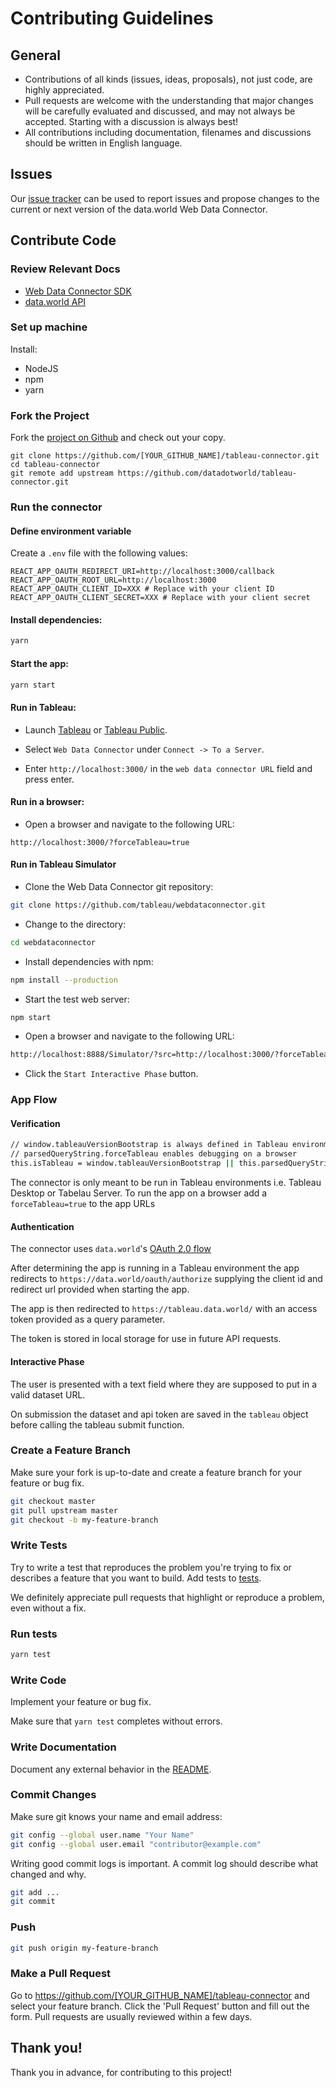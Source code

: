 # Contributing Guidelines

## General

* Contributions of all kinds (issues, ideas, proposals), not just code, are highly appreciated.
* Pull requests are welcome with the understanding that major changes will be carefully evaluated
and discussed, and may not always be accepted. Starting with a discussion is always best!
* All contributions including documentation, filenames and discussions should be written in English language.

## Issues

Our [issue tracker](https://github.com/datadotworld/tableau-connector/issues) can be used to report
issues and propose changes to the current or next version of the data.world Web Data Connector.

## Contribute Code

### Review Relevant Docs

* [Web Data Connector SDK](http://tableau.github.io/webdataconnector/)
* [data.world API](https://apidocs.data.world/)

### Set up machine

Install:

* NodeJS
* npm
* yarn

### Fork the Project

Fork the [project on Github](https://github.com/datadotworld/tableau-connector) and check out your copy.

```
git clone https://github.com/[YOUR_GITHUB_NAME]/tableau-connector.git
cd tableau-connector
git remote add upstream https://github.com/datadotworld/tableau-connector.git
```

### Run the connector

#### Define environment variable
Create a `.env` file with the following values:

```
REACT_APP_OAUTH_REDIRECT_URI=http://localhost:3000/callback
REACT_APP_OAUTH_ROOT_URL=http://localhost:3000
REACT_APP_OAUTH_CLIENT_ID=XXX # Replace with your client ID
REACT_APP_OAUTH_CLIENT_SECRET=XXX # Replace with your client secret
```

#### Install dependencies:

```bash
yarn
```

#### Start the app:

```bash
yarn start
```

#### Run in Tableau:

 * Launch [Tableau](https://www.tableau.com/) or [Tableau Public](https://public.tableau.com/en-us/s/).

 * Select `Web Data Connector` under `Connect -> To a Server`.

 * Enter `http://localhost:3000/` in the `web data connector URL` field and press enter.

#### Run in a browser:

 * Open a browser and navigate to the following URL:
```
http://localhost:3000/?forceTableau=true
```

#### Run in Tableau Simulator
 * Clone the Web Data Connector git repository:
```bash
git clone https://github.com/tableau/webdataconnector.git
```
 * Change to the directory:
```bash
cd webdataconnector
```
 * Install dependencies with npm:
```bash
npm install --production
```

 * Start the test web server:
```bash
npm start
```

 * Open a browser and navigate to the following URL:
```bash
http://localhost:8888/Simulator/?src=http://localhost:3000/?forceTableau=true
```

 * Click the `Start Interactive Phase` button.

### App Flow

#### Verification

```bash
// window.tableauVersionBootstrap is always defined in Tableau environments (desktop/server)
// parsedQueryString.forceTableau enables debugging on a browser
this.isTableau = window.tableauVersionBootstrap || this.parsedQueryString.forceTableau
```
The connector is only meant to be run in Tableau environments i.e. Tableau Desktop or Tabelau Server. To run the app on a browser add a `forceTableau=true` to the app URLs

#### Authentication

The connector uses `data.world`'s [OAuth 2.0 flow](https://apidocs.data.world/v0/data-world-for-developers/oauth#web-applications)

After determining the app is running in a Tableau environment the app redirects to `https://data.world/oauth/authorize` supplying the client id and redirect url provided when starting the app.


The app is then redirected to `https://tableau.data.world/` with an access token provided as a query parameter.

The token is stored in local storage for use in future API requests.

#### Interactive Phase

The user is presented with a text field where they are supposed to put in a valid dataset URL.

On submission the dataset and api token are saved in the `tableau` object before calling the tableau submit function.

### Create a Feature Branch

Make sure your fork is up-to-date and create a feature branch for your feature or bug fix.

```bash
git checkout master
git pull upstream master
git checkout -b my-feature-branch
```

### Write Tests

Try to write a test that reproduces the problem you're trying to fix or describes a feature that
you want to build. Add tests to [tests](tests).

We definitely appreciate pull requests that highlight or reproduce a problem, even without a fix.

### Run tests
```bash
yarn test
```

### Write Code

Implement your feature or bug fix.

Make sure that `yarn test` completes without errors.

### Write Documentation

Document any external behavior in the [README](README.md).

### Commit Changes

Make sure git knows your name and email address:

```bash
git config --global user.name "Your Name"
git config --global user.email "contributor@example.com"
```

Writing good commit logs is important. A commit log should describe what changed and why.

```bash
git add ...
git commit
```

### Push

```bash
git push origin my-feature-branch
```

### Make a Pull Request

Go to <https://github.com/[YOUR_GITHUB_NAME]/tableau-connector> and select your feature branch.
Click the 'Pull Request' button and fill out the form. Pull requests are usually reviewed within
a few days.

## Thank you!

Thank you in advance, for contributing to this project!

